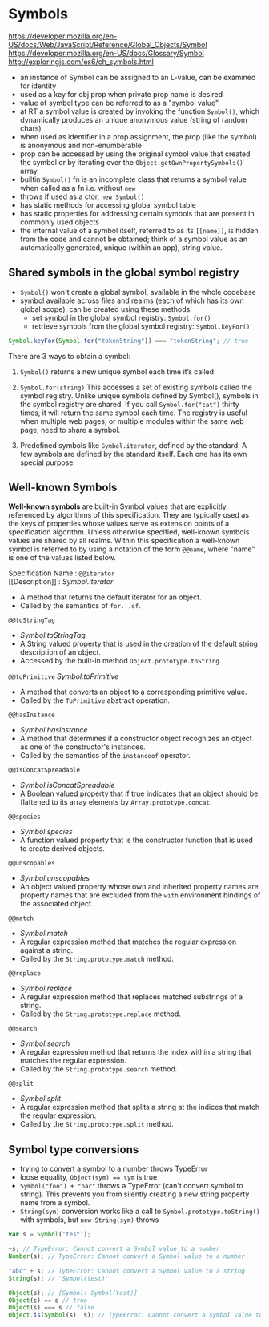 # Symbols

https://developer.mozilla.org/en-US/docs/Web/JavaScript/Reference/Global_Objects/Symbol
https://developer.mozilla.org/en-US/docs/Glossary/Symbol
http://exploringjs.com/es6/ch_symbols.html

* an instance of Symbol can be assigned to an L-value, can be examined for identity
* used as a key for obj prop when private prop name is desired
* value of symbol type can be referred to as a "symbol value"
* at RT a symbol value is created by invoking the function `Symbol()`, which dynamically produces an unique anonymous value (string of random chars)
* when used as identifier in a prop assignment, the prop (like the symbol) is anonymous and non-enumberable
* prop can be accessed by using the original symbol value that created the symbol or by iterating over the `Object.getOwnPropertySymbols()` array
* builtin `Symbol()` fn is an incomplete class that returns a symbol value when called as a fn i.e. without `new` 
* throws if used as a ctor, `new Symbol()`
* has static methods for accessing global symbol table
* has static properties for addressing certain symbols that are present in commonly used objects
* the internal value of a symbol itself, referred to as its `[[name]]`, is hidden from the code and cannot be obtained; think of a symbol value as an automatically generated, unique (within an app), string value.

## Shared symbols in the global symbol registry

* `Symbol()` won't create a global symbol, available in the whole codebase
* symbol available across files and realms (each of which has its own global scope), can be created using these methods:
  - set symbol in the global symbol registry: `Symbol.for()`
  - retrieve symbols from the global symbol registry: `Symbol.keyFor()`


```js
Symbol.keyFor(Symbol.for("tokenString")) === "tokenString"; // true
```

There are 3 ways to obtain a symbol:

1. `Symbol()`
   returns a new unique symbol each time it’s called

2. `Symbol.for(string)`
   This accesses a set of existing symbols called the symbol registry. Unlike unique symbols defined by Symbol(), symbols in the symbol registry are shared. If you call `Symbol.for("cat")` thirty times, it will return the same symbol each time. The registry is useful when multiple web pages, or multiple modules within the same web page, need to share a symbol.

3. Predefined symbols like `Symbol.iterator`, defined by the standard.
   A few symbols are defined by the standard itself. 
   Each one has its own special purpose.


## Well-known Symbols

**Well-known symbols** are built-in Symbol values that are explicitly referenced by algorithms of this specification. They are typically used as the keys of properties whose values serve as extension points of a specification algorithm. Unless otherwise specified, well-known symbols values are shared by all realms. Within this specification a well-known symbol is referred to by using a notation of the form `@@name`, where "name" is one of the values listed below.


Specification Name : `@@iterator`   
[[Description]]    : *Symbol.iterator*
- A method that returns the default iterator for an object.
- Called by the semantics of `for...of`.

`@@toStringTag`
- *Symbol.toStringTag*
- A String valued property that is used in the creation of the default string description of an object.
- Accessed by the built-in method `Object.prototype.toString`.

`@@toPrimitive`
*Symbol.toPrimitive*
- A method that converts an object to a corresponding primitive value.
- Called by the `ToPrimitive` abstract operation.

`@@hasInstance`
- *Symbol.hasInstance*
- A method that determines if a constructor object recognizes an object as one of the constructor's instances. 
- Called by the semantics of the `instanceof` operator.

`@@isConcatSpreadable`
- *Symbol.isConcatSpreadable*
- A Boolean valued property that if true indicates that an object should
be flattened to its array elements by `Array.prototype.concat`.

`@@species`
- *Symbol.species*
- A function valued property that is the constructor function that is used to create derived objects.

`@@unscopables`
- *Symbol.unscopables*
- An object valued property whose own and inherited property names are property names that are excluded from the `with` environment bindings of the associated object.

`@@match`
- *Symbol.match*
- A regular expression method that matches the regular expression against a string.
- Called by the `String.prototype.match` method.

`@@replace`
- *Symbol.replace*
- A regular expression method that replaces matched substrings of a string.
- Called by the `String.prototype.replace` method.

`@@search`
- *Symbol.search*
- A regular expression method that returns the index within a string that matches the regular expression.
- Called by the `String.prototype.search` method.

`@@split`
- *Symbol.split*
- A regular expression method that splits a string at the indices that match the regular expression.
- Called by the `String.prototype.split` method.



## Symbol type conversions

* trying to convert a symbol to a number throws TypeError
* loose equality, `Object(sym) == sym` is true
* `Symbol("foo") + "bar"` throws a TypeError (can't convert symbol to string). This prevents you from silently creating a new string property name from a symbol.
* `String(sym)` conversion works like a call to `Symbol.prototype.toString()` with symbols, but `new String(sym)` throws

```js
var s = Symbol('test');

+s; // TypeError: Cannot convert a Symbol value to a number
Number(s); // TypeError: Cannot convert a Symbol value to a number

"abc" + s; // TypeError: Cannot convert a Symbol value to a string
String(s); // 'Symbol(test)'

Object(s); // [Symbol: Symbol(test)]
Object(s) == s // true
Object(s) === s // false
Object.is(Symbol(s), s); // TypeError: Cannot convert a Symbol value to a string
```
